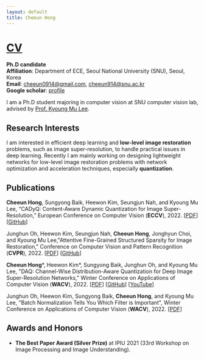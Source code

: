 ```yaml
---
layout: default
title: Cheeun Hong
---
```


<!-- # [Publications](./publications.html) | [CV](https://drive.google.com/file/d/1HsH8TLmMjo_BscmbVb6y2LUzPFCmSeMW/view?usp=sharing) -->
# [CV](https://drive.google.com/file/d/1HsH8TLmMjo_BscmbVb6y2LUzPFCmSeMW/view?usp=sharing)

**Ph.D candidate** \
**Affiliation**: Department of ECE, Seoul National University (SNU), Seoul, Korea \
**Email**: cheeun0914@gmail.com, cheeun914@snu.ac.kr \
**Google scholar**: [profile](https://scholar.google.com/citations?user=HHjMKhIAAAAJ&hl=ko&oi=ao)

I am a Ph.D student majoring in computer vision at SNU computer vision lab, advised by [Prof. Kyoung Mu Lee](https://cv.snu.ac.kr/index.php/kmlee/).


## **Research Interests**

I am interested in efficient deep learning and **low-level image restoration** problems, such as image super-resolution, to handle practical issues in deep learning.
Recently I am mainly working on designing lightweight networks for low-level image restoration problems with network optimization and acceleration techniques, especially **quantization**.

<!-- ## **News**

- One paper got accepted to **[WACV 2022](http://wacv2022.thecvf.com/home)**!
  -  **Cheeun Hong***, Heewon Kim*, Sungyong Baik, Junghun Oh, and Kyoung Mu Lee, "DAQ: Channel-Wise Distribution-Aware Quantization for Deep Image Super-Resolution Networks."
  - Code and demo will be released soon. -->

<!-- were awarded ‘The Best Paper Award’ at IPIU 2021 -->
<!-- Our lab members were awarded ‘The Best Paper Award’ at IPIU 2021 (33rd Workshop on Image Processing and Image Understanding).
silver prize -->

<!-- - Our paper got accepted to **IEEE TPAMI** (_IF 16.39_)!
  - **Sanghyun Son***, Jaeha Kim*, Wei-Sheng Lai, Ming-Hsuan Yang, and Kyoung Mu Lee, "Toward Real-World Super-Resolution via Adaptive Downsampling Models."
  - Code and demo will be released soon.

- One paper got accepted to **[CVPR 2021](http://cvpr2021.thecvf.com/)**!
  - **Sanghyun Son** and Kyoung Mu Lee, "SRWarp: Generalized Image Super-Resolution under Arbitrary Transformation."
  - You can find the demo code from our [github](https://github.com/sanghyun-son/srwarp).

- I am co-organizing the **[6th NTIRE workshop and challenges](https://data.vision.ee.ethz.ch/cvl/ntire21/)** in conjunction with **[CVPR 2021](http://cvpr2021.thecvf.com/)**. Me, [Seungjun Nah](https://seungjunnah.github.io/) and Suyoung Lee are in charge of the following image deblurring and video super-resolution challenge tracks:
  - **Image Deblurring** Track 1. Low Resolution, Track 2. JPEG artifacts,
  - **Video Super-Resolution** Track 1. Spatial, Track 2. Spatio-Temporal.
  - Detailed challenge reports will be presented in the upcoming NTIRE 2021 workshop.

- Sanghyun have implemented an efficient bicubic resizing algorithm in PyTorch that is compatible with the MATLAB reference. Please check it from [here](https://github.com/sanghyun-son/bicubic_pytorch). -->



## **Publications**

**Cheeun Hong**, Sungyong Baik, Heewon Kim, Seungjun Nah, and Kyoung Mu Lee, “CADyQ: Content-Aware Dynamic Quantization for Image Super-Resolution,” European Conference on Computer Vision (**ECCV**), 2022. [[PDF](https://arxiv.org/abs/2207.10345)] [[GitHub](https://github.com/Cheeun/CADyQ)]

Junghun Oh, Heewon Kim, Seungjun Nah, **Cheeun Hong**, Jonghyun Choi, and Kyoung Mu Lee,"Attentive Fine-Grained Structured Sparsity for Image Restoration," Conference on Computer Vision and Pattern Recognition (**CVPR**), 2022.
[[PDF](https://openaccess.thecvf.com/content/CVPR2022/papers/Oh_Attentive_Fine-Grained_Structured_Sparsity_for_Image_Restoration_CVPR_2022_paper.pdf)]  [[GitHub](https://github.com/JungHunOh/SLS_CVPR2022)]


 **Cheeun Hong***, Heewon Kim*, Sungyong Baik, Junghun Oh, and Kyoung Mu Lee, "DAQ: Channel-Wise Distribution-Aware Quantization for Deep Image Super-Resolution Networks," Winter Conference on Applications of Computer Vision (**WACV**), 2022.
 [[PDF](https://cv.snu.ac.kr/publication/conf/2022/wacv2022_daq.pdf)] [[GitHub](https://github.com/Cheeun/DAQ-pytorch)] [[YouTube](https://youtu.be/vMVu_Eao9yY)]

Junghun Oh, Heewon Kim, Sungyong Baik, **Cheeun Hong**, and Kyoung Mu Lee, "Batch Normalization Tells You Which Filter is Important", Winter Conference on Applications of Computer Vision (**WACV**), 2022.
[[PDF](https://openaccess.thecvf.com/content/WACV2022/papers/Hong_DAQ_Channel-Wise_Distribution-Aware_Quantization_for_Deep_Image_Super-Resolution_Networks_WACV_2022_paper.pdf)]

## **Awards and Honors**

<!-- - **Highly cited paper award**: Department of ECE, Seoul National University, 2018. -->
<!-- - **Challenge winner & Workshop best paper award**: NTIRE 2017 Challenge on Single Image Super-Resolution, 2017. -->
<!-- - **Graduated with _summa cum laude_**: B.S. in Department of ECE, Seoul National University, 2017. -->
- **The Best Paper Award (Silver Prize)** at IPIU 2021 (33rd Workshop on Image Processing and Image Understanding).
